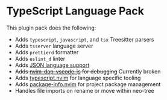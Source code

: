 # TypeScript Language Pack

This plugin pack does the following:

- Adds `typescript`, `javascript`, and `tsx` Treesitter parsers
- Adds `tsserver` language server
- Adds `prettierd` formatter
- Adds `eslint_d` linter
- Adds [JSON language support](../json)
- ~~Adds [nvim-dap-vscode-js](https://github.com/mxsdev/nvim-dap-vscode-js) for debugging~~ Currently broken
- Adds [typescript.nvim](https://github.com/jose-elias-alvarez/typescript.nvim) for language specific tooling
- Adds [package-info.nvim](https://github.com/vuki656/package-info.nvim) for project package management
- Handles file imports on rename or move within neo-tree

